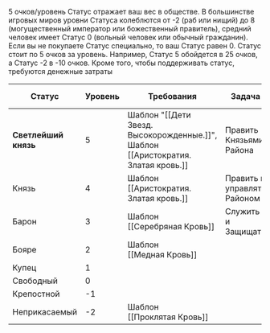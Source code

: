 5 очков/уровень
Статус отражает ваш вес в обществе. В большинстве игровых миров уровни Статуса колеблются от -2 (раб или нищий) до 8 (могущественный император или божественный правитель), средний человек имеет Статус 0 (вольный человек или обычный гражданин). Если вы не покупаете Статус специально, то ваш Статус равен 0. Статус стоит по 5 очков за уровень. Например, Статус 5 обойдется в 25 очков, а Статус -2 в -10 очков. Кроме того, чтобы поддерживать статус, требуются денежные затраты


| Статус               | Уровень | Требования                                                                        | Задача                      | Альтернативное название |
| -------------------- | ------- | --------------------------------------------------------------------------------- | --------------------------- | ----------------------- |
| **Светлейший князь** | 5       | Шаблон "[[Дети Звезд. Высокорожденные.]]", Шаблон [[Аристократия. Златая кровь.]] | Править Князьями Района     | Звездная Кровь          |
| Князь                | 4       | Шаблон [[Аристократия. Златая кровь.]]                                            | Править и управлять Районом | Золотая Кровь           |
| Барон                | 3       | Шаблон<br>[[Серебряная Кровь]]                                                    | Служить и Защищать          | Серебряная Кровь        |
| Бояре                | 2       | Шаблон<br>[[Медная Кровь]]                                                        |                             | Медная Кровь            |
| Купец                | 1       |                                                                                   |                             | Корпорат                |
| Свободный            | 0       |                                                                                   |                             |                         |
| Крепостной           | -1      |                                                                                   |                             |                         |
| Неприкасаемый        | -2      | Шаблон<br>[[Проклятая Кровь]]                                                     |                             | Проклятая Кровь         |

